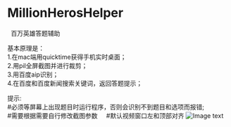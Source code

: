 # MillionHerosHelper
 
百万英雄答题辅助


基本原理是：   
1.在mac端用quicktime获得手机实时桌面；   
2.用pil全屏截图并进行裁剪；   
3.用百度aip识别；  
4.在百度和百度新闻搜索关键词，返回答题提示；    
   
       
       
提示:    
#必须等屏幕上出现题目时运行程序，否则会识别不到题目和选项而报错;    
#需要根据需要自行修改截图参数    
#默认视频窗口左和顶部对齐
![Image text](https://raw.githubusercontent.com/wangdaodao7/MillionherosHelper/master/%E7%A4%BA%E4%BE%8B.png)
